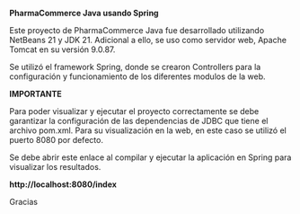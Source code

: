 **PharmaCommerce Java usando Spring**

Este proyecto de PharmaCommerce Java fue desarrollado utilizando NetBeans 21 y JDK 21. Adicional a ello, se uso como servidor web, Apache Tomcat en su versión 9.0.87.

Se utilizó el framework Spring, donde se crearon Controllers para la configuración y funcionamiento de los diferentes modulos de la web.

**IMPORTANTE**

Para poder visualizar y ejecutar el proyecto correctamente se debe garantizar la configuración de las dependencias de JDBC que tiene el archivo pom.xml.
Para su visualización en la web, en este caso se utilizó el puerto 8080 por defecto.

Se debe abrir este enlace al compilar y ejecutar la aplicación en Spring para visualizar los resultados.

**http://localhost:8080/index**

Gracias
